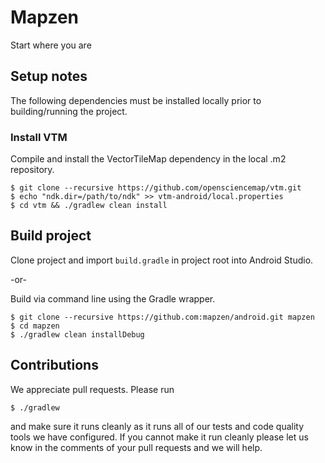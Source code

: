 # Mapzen

Start where you are

## Setup notes

The following dependencies must be installed locally prior to building/running the project.

### Install VTM

Compile and install the VectorTileMap dependency in the local .m2 repository.

<pre><code>$ git clone --recursive https://github.com/opensciencemap/vtm.git
$ echo "ndk.dir=/path/to/ndk" >> vtm-android/local.properties
$ cd vtm && ./gradlew clean install
</pre></code>

## Build project

Clone project and import `build.gradle` in project root into Android Studio.

-or-

Build via command line using the Gradle wrapper.

<pre><code>$ git clone --recursive https://github.com:mapzen/android.git mapzen
$ cd mapzen
$ ./gradlew clean installDebug
</pre></code>

## Contributions
We appreciate pull requests. Please run 
<pre><code>$ ./gradlew</pre></code>
and make sure it runs cleanly as it runs all of our tests and code quality tools 
we have configured. If you cannot make it run cleanly please let us know in the
comments of your pull requests and we will help.

